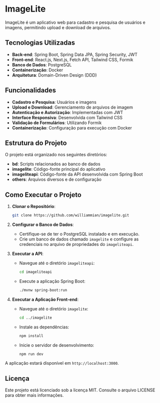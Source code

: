 # ImageLite

ImageLite é um aplicativo web para cadastro e pesquisa de usuários e imagens, permitindo upload e download de arquivos.

## Tecnologias Utilizadas

- **Back-end**: Spring Boot, Spring Data JPA, Spring Security, JWT
- **Front-end**: React.js, Next.js, Fetch API, Tailwind CSS, Formik
- **Banco de Dados**: PostgreSQL
- **Containerização**: Docker
- **Arquitetura**: Domain-Driven Design (DDD)

## Funcionalidades

- **Cadastro e Pesquisa**: Usuários e imagens
- **Upload e Download**: Gerenciamento de arquivos de imagem
- **Autenticação e Autorização**: Implementadas com JWT
- **Interface Responsiva**: Desenvolvida com Tailwind CSS
- **Validação de Formulários**: Utilizando Formik
- **Containerização**: Configuração para execução com Docker

## Estrutura do Projeto

O projeto está organizado nos seguintes diretórios:

- **bd**: Scripts relacionados ao banco de dados
- **imagelite**: Código-fonte principal do aplicativo
- **imageliteapi**: Código-fonte da API desenvolvida com Spring Boot
- **others**: Arquivos diversos e de configuração

## Como Executar o Projeto

1. **Clonar o Repositório**:
   ```bash
   git clone https://github.com/williammian/imagelite.git
   ```

2. **Configurar o Banco de Dados**:
   - Certifique-se de ter o PostgreSQL instalado e em execução.
   - Crie um banco de dados chamado `imagelite` e configure as credenciais no arquivo de propriedades do `imageliteapi`.

3. **Executar a API**:
   - Navegue até o diretório `imageliteapi`:
     ```bash
     cd imageliteapi
     ```
   - Execute a aplicação Spring Boot:
     ```bash
     ./mvnw spring-boot:run
     ```

4. **Executar a Aplicação Front-end**:
   - Navegue até o diretório `imagelite`:
     ```bash
     cd ../imagelite
     ```
   - Instale as dependências:
     ```bash
     npm install
     ```
   - Inicie o servidor de desenvolvimento:
     ```bash
     npm run dev
     ```

A aplicação estará disponível em `http://localhost:3000`.

## Licença

Este projeto está licenciado sob a licença MIT. Consulte o arquivo LICENSE para obter mais informações.

